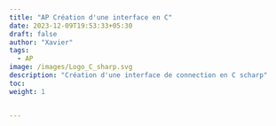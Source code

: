 ```yaml
---
title: "AP Création d'une interface en C"
date: 2023-12-09T19:53:33+05:30
draft: false
author: "Xavier"
tags:
  - AP   
image: /images/Logo_C_sharp.svg
description: "Création d'une interface de connection en C scharp"
toc:
weight: 1


---
```


